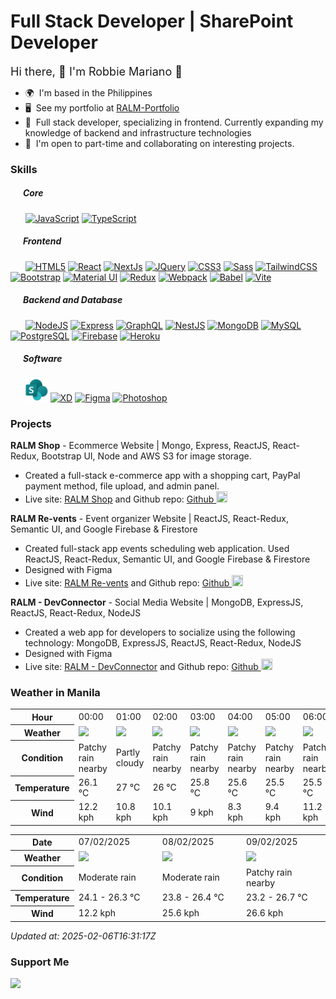 # Full Stack Developer | SharePoint Developer

<font size="4">Hi there, 👋 I'm Robbie Mariano 🤖 </font>

- 🌍  I'm based in the Philippines
- 🖥️  See my portfolio at <a target="_blank" rel="noreferrer" href='https://robbiemariano-portfolio.netlify.app'>RALM-Portfolio</a>
- 🧠  Full stack developer, specializing in frontend. Currently expanding my knowledge of backend and infrastructure technologies
- 🤝  I'm open to part-time and collaborating on interesting projects.

### Skills

##### &nbsp;&nbsp;&nbsp;&nbsp;&nbsp;&nbsp;Core

&nbsp;&nbsp;&nbsp;&nbsp;&nbsp;&nbsp;<a href="https://developer.mozilla.org/en-US/docs/Web/JavaScript" target="_blank" rel="noreferrer"><img src="https://raw.githubusercontent.com/danielcranney/readme-generator/main/public/icons/skills/javascript-colored.svg" width="36" height="36" alt="JavaScript" /></a>
<a href="https://www.typescriptlang.org/" target="_blank" rel="noreferrer"><img src="https://raw.githubusercontent.com/danielcranney/readme-generator/main/public/icons/skills/typescript-colored.svg" width="36" height="36" alt="TypeScript" /></a>

##### &nbsp;&nbsp;&nbsp;&nbsp;&nbsp;&nbsp;Frontend

&nbsp;&nbsp;&nbsp;&nbsp;&nbsp;&nbsp;<a href="https://developer.mozilla.org/en-US/docs/Glossary/HTML5" target="_blank" rel="noreferrer"><img src="https://raw.githubusercontent.com/danielcranney/readme-generator/main/public/icons/skills/html5-colored.svg" width="36" height="36" alt="HTML5" /></a>
<a href="https://reactjs.org/" target="_blank" rel="noreferrer"><img src="https://raw.githubusercontent.com/danielcranney/readme-generator/main/public/icons/skills/react-colored.svg" width="36" height="36" alt="React" /></a>
<a href="https://nextjs.org/docs" target="_blank" rel="noreferrer"><img src="https://raw.githubusercontent.com/danielcranney/readme-generator/main/public/icons/skills/nextjs-colored.svg" width="36" height="36" alt="NextJs" /></a>
<a href="https://jquery.com/" target="_blank" rel="noreferrer"><img src="https://raw.githubusercontent.com/danielcranney/readme-generator/main/public/icons/skills/jquery-colored.svg" width="36" height="36" alt="JQuery" /></a>
<a href="https://www.w3.org/TR/CSS/#css" target="_blank" rel="noreferrer"><img src="https://raw.githubusercontent.com/danielcranney/readme-generator/main/public/icons/skills/css3-colored.svg" width="36" height="36" alt="CSS3" /></a>
<a href="https://sass-lang.com/" target="_blank" rel="noreferrer"><img src="https://raw.githubusercontent.com/danielcranney/readme-generator/main/public/icons/skills/sass-colored.svg" width="36" height="36" alt="Sass" /></a>
<a href="https://tailwindcss.com/" target="_blank" rel="noreferrer"><img src="https://raw.githubusercontent.com/danielcranney/readme-generator/main/public/icons/skills/tailwindcss-colored.svg" width="36" height="36" alt="TailwindCSS" /></a>
<a href="https://getbootstrap.com/" target="_blank" rel="noreferrer"><img src="https://raw.githubusercontent.com/danielcranney/readme-generator/main/public/icons/skills/bootstrap-colored.svg" width="36" height="36" alt="Bootstrap" /></a>
<a href="https://mui.com/" target="_blank" rel="noreferrer"><img src="https://raw.githubusercontent.com/danielcranney/readme-generator/main/public/icons/skills/materialui-colored.svg" width="36" height="36" alt="Material UI" /></a>
<a href="https://redux.js.org/" target="_blank" rel="noreferrer"><img src="https://raw.githubusercontent.com/danielcranney/readme-generator/main/public/icons/skills/redux-colored.svg" width="36" height="36" alt="Redux" /></a>
<a href="https://webpack.js.org/" target="_blank" rel="noreferrer"><img src="https://raw.githubusercontent.com/danielcranney/readme-generator/main/public/icons/skills/webpack-colored.svg" width="36" height="36" alt="Webpack" /></a>
<a href="https://babeljs.io/" target="_blank" rel="noreferrer"><img src="https://raw.githubusercontent.com/danielcranney/readme-generator/main/public/icons/skills/babel-colored.svg" width="36" height="36" alt="Babel" /></a>
<a href="https://vitejs.dev/" target="_blank" rel="noreferrer"><img src="https://raw.githubusercontent.com/danielcranney/readme-generator/main/public/icons/skills/vite-colored.svg" width="36" height="36" alt="Vite" /></a>

##### &nbsp;&nbsp;&nbsp;&nbsp;&nbsp;&nbsp;Backend and Database

&nbsp;&nbsp;&nbsp;&nbsp;&nbsp;&nbsp;<a href="https://nodejs.org/en/" target="_blank" rel="noreferrer"><img src="https://raw.githubusercontent.com/danielcranney/readme-generator/main/public/icons/skills/nodejs-colored.svg" width="36" height="36" alt="NodeJS" /></a>
<a href="https://expressjs.com/" target="_blank" rel="noreferrer"><img src="https://raw.githubusercontent.com/danielcranney/readme-generator/main/public/icons/skills/express-colored.svg" width="36" height="36" alt="Express" /></a>
<a href="https://graphql.org/" target="_blank" rel="noreferrer"><img src="https://raw.githubusercontent.com/danielcranney/readme-generator/main/public/icons/skills/graphql-colored.svg" width="36" height="36" alt="GraphQL" /></a>
<a href="https://docs.nestjs.com/" target="_blank" rel="noreferrer"><img src="https://raw.githubusercontent.com/danielcranney/readme-generator/main/public/icons/skills/nestjs-colored.svg" width="36" height="36" alt="NestJS" /></a>
<a href="https://www.mongodb.com/" target="_blank" rel="noreferrer"><img src="https://raw.githubusercontent.com/danielcranney/readme-generator/main/public/icons/skills/mongodb-colored.svg" width="36" height="36" alt="MongoDB" /></a>
<a href="https://www.mysql.com/" target="_blank" rel="noreferrer"><img src="https://raw.githubusercontent.com/danielcranney/readme-generator/main/public/icons/skills/mysql-colored.svg" width="36" height="36" alt="MySQL" /></a>
<a href="https://www.postgresql.org/" target="_blank" rel="noreferrer"><img src="https://raw.githubusercontent.com/danielcranney/readme-generator/main/public/icons/skills/postgresql-colored.svg" width="36" height="36" alt="PostgreSQL" /></a>
<a href="https://firebase.google.com/" target="_blank" rel="noreferrer"><img src="https://raw.githubusercontent.com/danielcranney/readme-generator/main/public/icons/skills/firebase-colored.svg" width="36" height="36" alt="Firebase" /></a>
<a href="https://www.heroku.com/" target="_blank" rel="noreferrer"><img src="https://raw.githubusercontent.com/danielcranney/readme-generator/main/public/icons/skills/heroku-colored.svg" width="36" height="36" alt="Heroku" /></a>

##### &nbsp;&nbsp;&nbsp;&nbsp;&nbsp;&nbsp;Software

&nbsp;&nbsp;&nbsp;&nbsp;&nbsp;&nbsp;<a href="https://www.adobe.com/uk/products/photoshop.html" target="_blank" rel="noreferrer"><img src="https://github.com/RMrobb1e/RMrobb1e/blob/main/images/sp.png" width="36" height="36" alt="SharePoint" /></a>
<a href="https://www.adobe.com/uk/products/xd.html" target="_blank" rel="noreferrer"><img src="https://raw.githubusercontent.com/danielcranney/readme-generator/main/public/icons/skills/xd-colored.svg" width="36" height="36" alt="XD" /></a>
<a href="https://www.figma.com/" target="_blank" rel="noreferrer"><img src="https://raw.githubusercontent.com/danielcranney/readme-generator/main/public/icons/skills/figma-colored.svg" width="36" height="36" alt="Figma" /></a>
<a href="https://www.adobe.com/uk/products/photoshop.html" target="_blank" rel="noreferrer"><img src="https://raw.githubusercontent.com/danielcranney/readme-generator/main/public/icons/skills/photoshop-colored.svg" width="36" height="36" alt="Photoshop" /></a>

### Projects

<b>RALM Shop</b> - Ecommerce Website | Mongo, Express, ReactJS, React-Redux, Bootstrap UI, Node and AWS S3 for image storage.

- Created a full-stack e-commerce app with a shopping cart, PayPal payment method, file upload, and admin panel.
- Live site: <a href="[https://ralm-revents-c7c22.web.app//](https://ralm-shop.onrender.com/)">RALM Shop</a> and Github repo: <a href="https://github.com/RMrobb1e/ralm-shop" />Github&nbsp;<img width="18" height="18" src="https://upload.wikimedia.org/wikipedia/commons/thumb/c/c2/GitHub_Invertocat_Logo.svg/1024px-GitHub_Invertocat_Logo.svg.png"/><a/>

<b>RALM Re-vents</b> - Event organizer Website | ReactJS, React-Redux, Semantic UI, and Google Firebase & Firestore

- Created full-stack app events scheduling web application. Used ReactJS, React-Redux, Semantic UI, and Google Firebase & Firestore
- Designed with Figma
- Live site: <a href="https://ralm-revents-c7c22.web.app//">RALM Re-vents</a> and Github repo: <a href="https://github.com/RMrobb1e/RALM-revents" />Github&nbsp;<img width="18" height="18" src="https://upload.wikimedia.org/wikipedia/commons/thumb/c/c2/GitHub_Invertocat_Logo.svg/1024px-GitHub_Invertocat_Logo.svg.png"/><a/>

<b>RALM - DevConnector</b> - Social Media Website | MongoDB, ExpressJS, ReactJS, React-Redux, NodeJS

- Created a web app for developers to socialize using the following technology: MongoDB, ExpressJS, ReactJS, React-Redux, NodeJS
- Designed with Figma
- Live site: <a href="https://ralm-devconnector.herokuapp.com//">RALM - DevConnector</a> and Github repo: <a href="#" />Github&nbsp;<img width="18" height="18" src="https://upload.wikimedia.org/wikipedia/commons/thumb/c/c2/GitHub_Invertocat_Logo.svg/1024px-GitHub_Invertocat_Logo.svg.png"/><a/>

### Weather in Manila


<table>
    <tr>
        <th>Hour</th>
        <td>00:00</td><td>01:00</td><td>02:00</td><td>03:00</td><td>04:00</td><td>05:00</td><td>06:00</td><td>07:00</td><td>08:00</td><td>09:00</td><td>10:00</td><td>11:00</td><td>12:00</td><td>13:00</td><td>14:00</td><td>15:00</td><td>16:00</td><td>17:00</td><td>18:00</td><td>19:00</td><td>20:00</td><td>21:00</td><td>22:00</td><td>23:00</td>
    </tr>
    <tr>
        <th>Weather</th>
        <td><img src="https://cdn.weatherapi.com/weather/64x64/night/176.png"></img></td><td><img src="https://cdn.weatherapi.com/weather/64x64/night/116.png"></img></td><td><img src="https://cdn.weatherapi.com/weather/64x64/night/176.png"></img></td><td><img src="https://cdn.weatherapi.com/weather/64x64/night/176.png"></img></td><td><img src="https://cdn.weatherapi.com/weather/64x64/night/176.png"></img></td><td><img src="https://cdn.weatherapi.com/weather/64x64/night/176.png"></img></td><td><img src="https://cdn.weatherapi.com/weather/64x64/night/176.png"></img></td><td><img src="https://cdn.weatherapi.com/weather/64x64/day/176.png"></img></td><td><img src="https://cdn.weatherapi.com/weather/64x64/day/176.png"></img></td><td><img src="https://cdn.weatherapi.com/weather/64x64/day/176.png"></img></td><td><img src="https://cdn.weatherapi.com/weather/64x64/day/176.png"></img></td><td><img src="https://cdn.weatherapi.com/weather/64x64/day/176.png"></img></td><td><img src="https://cdn.weatherapi.com/weather/64x64/day/176.png"></img></td><td><img src="https://cdn.weatherapi.com/weather/64x64/day/176.png"></img></td><td><img src="https://cdn.weatherapi.com/weather/64x64/day/266.png"></img></td><td><img src="https://cdn.weatherapi.com/weather/64x64/day/266.png"></img></td><td><img src="https://cdn.weatherapi.com/weather/64x64/day/176.png"></img></td><td><img src="https://cdn.weatherapi.com/weather/64x64/day/353.png"></img></td><td><img src="https://cdn.weatherapi.com/weather/64x64/night/266.png"></img></td><td><img src="https://cdn.weatherapi.com/weather/64x64/night/353.png"></img></td><td><img src="https://cdn.weatherapi.com/weather/64x64/night/296.png"></img></td><td><img src="https://cdn.weatherapi.com/weather/64x64/night/296.png"></img></td><td><img src="https://cdn.weatherapi.com/weather/64x64/night/353.png"></img></td><td><img src="https://cdn.weatherapi.com/weather/64x64/night/353.png"></img></td>
    </tr>
    <tr>
        <th>Condition</th>
        <td width="200px">Patchy rain nearby</td><td width="200px">Partly cloudy</td><td width="200px">Patchy rain nearby</td><td width="200px">Patchy rain nearby</td><td width="200px">Patchy rain nearby</td><td width="200px">Patchy rain nearby</td><td width="200px">Patchy rain nearby</td><td width="200px">Patchy rain nearby</td><td width="200px">Patchy rain nearby</td><td width="200px">Patchy rain nearby</td><td width="200px">Patchy rain nearby</td><td width="200px">Patchy rain nearby</td><td width="200px">Patchy rain nearby</td><td width="200px">Patchy rain nearby</td><td width="200px">Light drizzle</td><td width="200px">Light drizzle</td><td width="200px">Patchy rain nearby</td><td width="200px">Light rain shower</td><td width="200px">Light drizzle</td><td width="200px">Light rain shower</td><td width="200px">Light rain</td><td width="200px">Light rain</td><td width="200px">Light rain shower</td><td width="200px">Light rain shower</td>
    </tr>
    <tr>
        <th>Temperature</th>
        <td>26.1 °C</td><td>27 °C</td><td>26 °C</td><td>25.8 °C</td><td>25.6 °C</td><td>25.5 °C</td><td>25.5 °C</td><td>25.6 °C</td><td>25.8 °C</td><td>25.9 °C</td><td>26.2 °C</td><td>26.3 °C</td><td>26.2 °C</td><td>26.3 °C</td><td>26 °C</td><td>25.8 °C</td><td>25.9 °C</td><td>25.7 °C</td><td>25.3 °C</td><td>25.1 °C</td><td>24.7 °C</td><td>24.2 °C</td><td>24.2 °C</td><td>24.1 °C</td>
    </tr>
    <tr>
        <th>Wind</th>
        <td>12.2 kph</td><td>10.8 kph</td><td>10.1 kph</td><td>9 kph</td><td>8.3 kph</td><td>9.4 kph</td><td>11.2 kph</td><td>10.4 kph</td><td>9.4 kph</td><td>9 kph</td><td>9.4 kph</td><td>10.1 kph</td><td>9 kph</td><td>9.7 kph</td><td>7.6 kph</td><td>7.9 kph</td><td>7.2 kph</td><td>9 kph</td><td>9.7 kph</td><td>9.4 kph</td><td>8.3 kph</td><td>9 kph</td><td>10.4 kph</td><td>10.4 kph</td>
    </tr>
</table>


<table>
    <tr>
        <th>Date</th>
        <td>07/02/2025</td><td>08/02/2025</td><td>09/02/2025</td>
    </tr>
    <tr>
        <th>Weather</th>
        <td><img src="https://cdn.weatherapi.com/weather/64x64/day/302.png"/></td><td><img src="https://cdn.weatherapi.com/weather/64x64/day/302.png"/></td><td><img src="https://cdn.weatherapi.com/weather/64x64/day/176.png"/></td>
    </tr>
    <tr>
        <th>Condition</th>
        <td width="200px">Moderate rain</td><td width="200px">Moderate rain</td><td width="200px">Patchy rain nearby</td>
    </tr>
    <tr>
        <th>Temperature</th>
        <td>24.1 -  26.3 °C</td><td>23.8 -  26.4 °C</td><td>23.2 -  26.7 °C</td>
    </tr>
    <tr>
        <th>Wind</th>
        <td>12.2 kph</td><td>25.6 kph</td><td>26.6 kph</td>
    </tr>
</table>

<em>Updated at: 2025-02-06T16:31:17Z</em>


### Support Me

<a href="https://www.buymeacoffee.com/ralmariano"><img src="https://cdn.buymeacoffee.com/buttons/v2/default-yellow.png" width="200" /></a>

